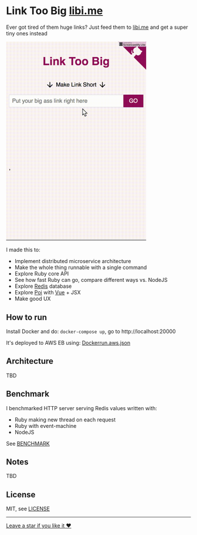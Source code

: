 # Link Too Big [libi.me](https://libi.me)

Ever got tired of them huge links? Just feed them to [libi.me](https://libi.me) and get a super tiny ones instead

<img src="https://raw.githubusercontent.com/vfeskov/link-too-big/master/in-action.gif" width="382px" />

I made this to:
- Implement distributed microservice architecture
- Make the whole thing runnable with a single command
- Explore Ruby core API
- See how fast Ruby can go, compare different ways vs. NodeJS
- Explore [Redis](https://redis.io/) database
- Explore [Poi](poi.js.org) with [Vue](https://vuejs.org/) + JSX
- Make good UX

## How to run

Install Docker and do: `docker-compose up`, go to http://localhost:20000

It's deployed to AWS EB using: [Dockerrun.aws.json](https://github.com/vfeskov/link-too-big/blob/master/Dockerrun.aws.json)

## Architecture

TBD

## Benchmark

I benchmarked HTTP server serving Redis values written with:
- Ruby making new thread on each request
- Ruby with event-machine
- NodeJS

See [BENCHMARK](https://github.com/vfeskov/link-too-big/tree/master/expander/benchmark/README.md)

## Notes

TBD

## License

MIT, see [LICENSE](https://github.com/vfeskov/link-too-big/blob/master/LICENSE)

----------


[Leave a star if you like it ♥](https://github.com/vfeskov/link-too-big)
